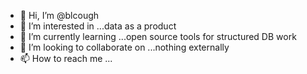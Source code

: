 - 👋 Hi, I’m @blcough
- 👀 I’m interested in ...data as a product
- 🌱 I’m currently learning ...open source tools for structured DB work
- 💞️ I’m looking to collaborate on ...nothing externally
- 📫 How to reach me ...

<!---
blcough/blcough is a ✨ special ✨ repository because its `README.md` (this file) appears on your GitHub profile.
You can click the Preview link to take a look at your changes.
--->
